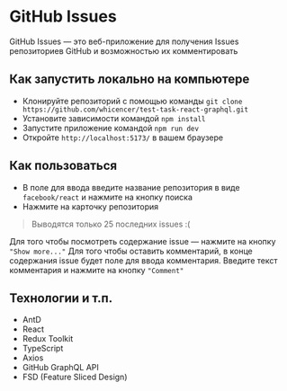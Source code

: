 
# GitHub Issues
GitHub Issues — это веб-приложение для получения Issues репозиториев GitHub и возможностью их комментировать
  

## Как запустить локально на компьютере
- Клонируйте репозиторий с помощью команды `git clone https://github.com/whicencer/test-task-react-graphql.git`
- Установите зависимости командой `npm install`
- Запустите приложение командой `npm run dev`
- Откройте `http://localhost:5173/` в вашем браузере

## Как пользоваться
- В поле для ввода введите название репозитория в виде `facebook/react` и нажмите на кнопку поиска
- Нажмите на карточку репозитория

> Выводятся только 25 последних issues :(

Для того чтобы посмотреть содержание issue — нажмите на кнопку `"Show more..."`
Для того чтобы оставить комментарий, в конце содержания issue будет поле для ввода комментария. Введите текст комментария и нажмите на кнопку `"Comment"` 

## Технологии и т.п.
- AntD
- React
- Redux Toolkit
- TypeScript
- Axios
- GitHub GraphQL API
- FSD (Feature Sliced Design)